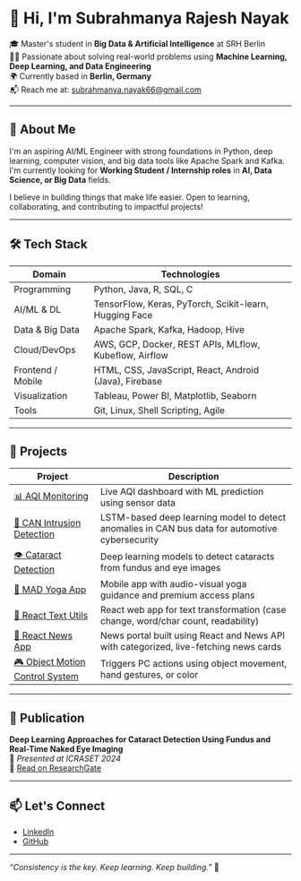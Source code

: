 # 👋 Hi, I'm Subrahmanya Rajesh Nayak

🎓 Master's student in **Big Data & Artificial Intelligence** at SRH Berlin  
👨‍💻 Passionate about solving real-world problems using **Machine Learning, Deep Learning, and Data Engineering**  
🌍 Currently based in **Berlin, Germany**  
📬 Reach me at: subrahmanya.nayak66@gmail.com

---

## 🧠 About Me

I'm an aspiring AI/ML Engineer with strong foundations in Python, deep learning, computer vision, and big data tools like Apache Spark and Kafka. I'm currently looking for **Working Student / Internship roles** in **AI, Data Science, or Big Data** fields.

I believe in building things that make life easier. Open to learning, collaborating, and contributing to impactful projects!

---

## 🛠️ Tech Stack

| Domain             | Technologies                                                       |
|--------------------|---------------------------------------------------------------------|
| Programming        | Python, Java, R, SQL, C                                             |
| AI/ML & DL         | TensorFlow, Keras, PyTorch, Scikit-learn, Hugging Face             |
| Data & Big Data    | Apache Spark, Kafka, Hadoop, Hive                                  |
| Cloud/DevOps       | AWS, GCP, Docker, REST APIs, MLflow, Kubeflow, Airflow             |
| Frontend / Mobile  | HTML, CSS, JavaScript, React, Android (Java), Firebase             |
| Visualization      | Tableau, Power BI, Matplotlib, Seaborn                             |
| Tools              | Git, Linux, Shell Scripting, Agile                                 |

---

## 🚀 Projects

| Project | Description |
|--------|-------------|
| [📊 AQI Monitoring](https://github.com/subba5076/AQI) | Live AQI dashboard with ML prediction using sensor data |
| [🚗 CAN Intrusion Detection](https://github.com/subba5076/CAN-Intrusion-Detection) | LSTM-based deep learning model to detect anomalies in CAN bus data for automotive cybersecurity |
| [👁️ Cataract Detection](https://github.com/subba5076/Cataract_Detection_) | Deep learning models to detect cataracts from fundus and eye images |
| [🧘 MAD Yoga App](https://github.com/subba5076/Yoga_app) | Mobile app with audio-visual yoga guidance and premium access plans |
| [📝 React Text Utils](https://github.com/subba5076/TextUtils-React ) | React web app for text transformation (case change, word/char count, readability) |
| [📰 React News App](https://github.com/subba5076/NewsMonkey-React) | News portal built using React and News API with categorized, live-fetching news cards |
| [🎮 Object Motion Control System](https://github.com/subba5076/ComputerVision_and_control) | Triggers PC actions using object movement, hand gestures, or color |


---

## 📖 Publication

**Deep Learning Approaches for Cataract Detection Using Fundus and Real-Time Naked Eye Imaging**  
📍 *Presented at ICRASET 2024*  
🔗 [Read on ResearchGate](https://www.researchgate.net/publication/389448524_Deep_Learning_Approaches_for_Cataract_Detection_Using_Fundus_and_Real-Time_Naked_Eye_Imaging)

---

## 📫 Let's Connect

- [LinkedIn](https://linkedin.com/in/subrahmanyanayak)
- [GitHub](https://github.com/subba5076)


---

_“Consistency is the key. Keep learning. Keep building.”_ 🔑

